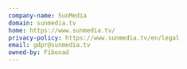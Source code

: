 ```yaml
---
company-name: SunMedia
domain: sunmedia.tv
home: https://www.sunmedia.tv/
privacy-policy: https://www.sunmedia.tv/en/legal
email: gdpr@sunmedia.tv
owned-by: Fibonad
---
```




